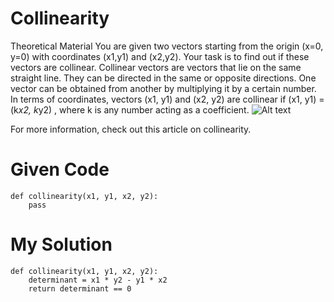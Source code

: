 # Collinearity

Theoretical Material
You are given two vectors starting from the origin (x=0, y=0) with coordinates (x1,y1) and (x2,y2). Your task is to find out if these vectors are collinear. Collinear vectors are vectors that lie on the same straight line. They can be directed in the same or opposite directions. One vector can be obtained from another by multiplying it by a certain number. In terms of coordinates, vectors (x1, y1) and (x2, y2) are collinear if (x1, y1) = (k*x2, k*y2) , where k is any number acting as a coefficient.
![Alt text](https://d138zd1ktt9iqe.cloudfront.net/media/seo_landing_files/collinear-vectors-1627481628.png)

For more information, check out this article on collinearity.

# Given Code

```{python}
def collinearity(x1, y1, x2, y2):
    pass
```

# My Solution

```{python}
def collinearity(x1, y1, x2, y2):
    determinant = x1 * y2 - y1 * x2
    return determinant == 0
```
